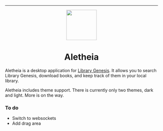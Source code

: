 
***
<sub>
<p align='center'><img  src="https://raw.githubusercontent.com/onurhanak/aletheia/master/public/image/logo.svg?token=GHSAT0AAAAAABYTBP25C3L7K4SY2NPQSOOMYY43MSA" height="100" width="auto"></p>
</sub>
<h1 align="center">Aletheia</h1>

Aletheia is a desktop application for <a href='https://libgen.is'>Library Genesis</a>. It allows you to search Library Genesis, download books, and keep track of them in your local library. 

Aletheia includes theme support. There is currently only two themes, dark and light. More is on the way. 

### To do

- Switch to websockets
- Add drag area
